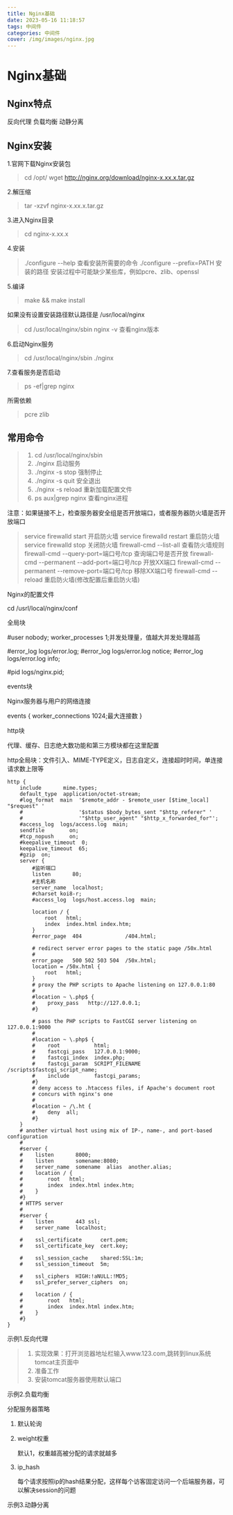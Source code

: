 ```yaml
---
title: Nginx基础
date: 2023-05-16 11:18:57
tags: 中间件
categories: 中间件
cover: /img/images/nginx.jpg
---
```


# Nginx基础

## Nginx特点
反向代理
负载均衡
动静分离

## Nginx安装
1.官网下载Nginx安装包
> cd /opt/
> wget http://nginx.org/download/nginx-x.xx.x.tar.gz

2.解压缩
> tar -xzvf nginx-x.xx.x.tar.gz

3.进入Nginx目录
> cd nginx-x.xx.x

4.安装
> ./configure --help	查看安装所需要的命令
> ./configure --prefix=PATH 安装的路径
> 安装过程中可能缺少某些库，例如pcre、zlib、openssl

5.编译
> make && make install

如果没有设置安装路径默认路径是 /usr/local/nginx
> cd /usr/local/nginx/sbin
> nginx -v 查看nginx版本

6.启动Nginx服务
> cd /usr/local/nginx/sbin
> ./nginx

7.查看服务是否启动
> ps -ef|grep nginx





所需依赖

>pcre   zlib 






## 常用命令
> 1. cd /usr/local/nginx/sbin
> 2. ./nginx				启动服务
> 3. ./nginx -s stop		强制停止
> 4. ./nginx -s quit		安全退出
> 5. ./nginx -s reload		重新加载配置文件
> 6. ps aux|grep nginx		查看nginx进程

注意：如果链接不上，检查服务器安全组是否开放端口，或者服务器防火墙是否开放端口
> service firewalld start		开启防火墙
> service firewalld restart		重启防火墙
> service firewalld stop		关闭防火墙
> firewall-cmd --list-all		查看防火墙规则
> firewall-cmd --query-port=端口号/tcp		查询端口号是否开放
> firewall-cmd --permanent --add-port=端口号/tcp	开放XX端口
> firewall-cmd --permanent --remove-port=端口号/tcp 移除XX端口号
> firewall-cmd --reload		重启防火墙(修改配置后重启防火墙)



Nginx的配置文件

cd /usrl/local/nginx/conf



全局块

#user  nobody;
worker_processes  1;并发处理量，值越大并发处理越高

#error_log  logs/error.log;
#error_log  logs/error.log  notice;
#error_log  logs/error.log  info;

#pid        logs/nginx.pid;





events块

Nginx服务器与用户的网络连接

events {
    worker_connections  1024;最大连接数
}



http块

代理、缓存、日志绝大数功能和第三方模块都在这里配置

http全局块：文件引入、MIME-TYPE定义，日志自定义，连接超时时间，单连接请求数上限等

```nginx
http {
    include       mime.types;
    default_type  application/octet-stream;
    #log_format  main  '$remote_addr - $remote_user [$time_local] "$request" '
    #                  '$status $body_bytes_sent "$http_referer" '
    #                  '"$http_user_agent" "$http_x_forwarded_for"';
    #access_log  logs/access.log  main;
    sendfile        on;
    #tcp_nopush     on;
    #keepalive_timeout  0;
    keepalive_timeout  65;
    #gzip  on;
    server {
        #监听端口
        listen       80;
        #主机名称
        server_name  localhost;
        #charset koi8-r;
        #access_log  logs/host.access.log  main;
        
        location / {
            root   html;
            index  index.html index.htm;
        }
        #error_page  404              /404.html;

        # redirect server error pages to the static page /50x.html
        #
        error_page   500 502 503 504  /50x.html;
        location = /50x.html {
            root   html;
        }
        # proxy the PHP scripts to Apache listening on 127.0.0.1:80
        #
        #location ~ \.php$ {
        #    proxy_pass   http://127.0.0.1;
        #}

        # pass the PHP scripts to FastCGI server listening on 127.0.0.1:9000
        #
        #location ~ \.php$ {
        #    root           html;
        #    fastcgi_pass   127.0.0.1:9000;
        #    fastcgi_index  index.php;
        #    fastcgi_param  SCRIPT_FILENAME  /scripts$fastcgi_script_name;
        #    include        fastcgi_params;
        #}
        # deny access to .htaccess files, if Apache's document root
        # concurs with nginx's one
        #
        #location ~ /\.ht {
        #    deny  all;
        #}
    }
    # another virtual host using mix of IP-, name-, and port-based configuration
    #
    #server {
    #    listen       8000;
    #    listen       somename:8080;
    #    server_name  somename  alias  another.alias;
    #    location / {
    #        root   html;
    #        index  index.html index.htm;
    #    }
    #}
    # HTTPS server
    #
    #server {
    #    listen       443 ssl;
    #    server_name  localhost;

    #    ssl_certificate      cert.pem;
    #    ssl_certificate_key  cert.key;

    #    ssl_session_cache    shared:SSL:1m;
    #    ssl_session_timeout  5m;

    #    ssl_ciphers  HIGH:!aNULL:!MD5;
    #    ssl_prefer_server_ciphers  on;

    #    location / {
    #        root   html;
    #        index  index.html index.htm;
    #    }
    #}
}
```



示例1.反向代理

>1. 实现效果：打开浏览器地址栏输入www.123.com,跳转到linux系统tomcat主页面中
>2. 准备工作
>   1. 安装tomcat服务器使用默认端口



示例2.负载均衡

分配服务器策略

1. 默认轮询

2. weight权重

   默认1，权重越高被分配的请求就越多

3. ip_hash

   每个请求按照ip的hash结果分配，这样每个访客固定访问一个后端服务器，可以解决session的问题





示例3.动静分离
